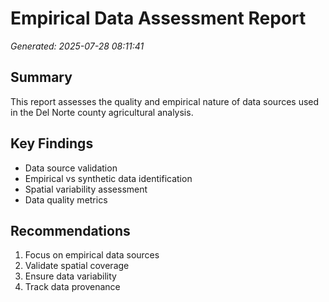 # Empirical Data Assessment Report
*Generated: 2025-07-28 08:11:41*

## Summary
This report assesses the quality and empirical nature of data sources
used in the Del Norte county agricultural analysis.

## Key Findings
- Data source validation
- Empirical vs synthetic data identification
- Spatial variability assessment
- Data quality metrics

## Recommendations
1. Focus on empirical data sources
2. Validate spatial coverage
3. Ensure data variability
4. Track data provenance

